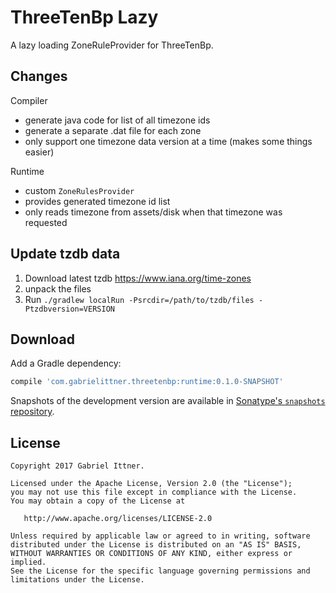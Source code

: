 # ThreeTenBp Lazy

A lazy loading ZoneRuleProvider for ThreeTenBp.

## Changes

Compiler
- generate java code for list of all timezone ids
- generate a separate .dat file for each zone
- only support one timezone data version at a time (makes some things easier)

Runtime
- custom `ZoneRulesProvider`
- provides generated timezone id list
- only reads timezone from assets/disk when that timezone was requested

## Update tzdb data

1. Download latest tzdb https://www.iana.org/time-zones
2. unpack the files
3. Run `./gradlew localRun -Psrcdir=/path/to/tzdb/files -Ptzdbversion=VERSION`

## Download

Add a Gradle dependency:

```groovy
compile 'com.gabrielittner.threetenbp:runtime:0.1.0-SNAPSHOT'
```

Snapshots of the development version are available in [Sonatype's `snapshots` repository][snap].

## License

```
Copyright 2017 Gabriel Ittner.

Licensed under the Apache License, Version 2.0 (the "License");
you may not use this file except in compliance with the License.
You may obtain a copy of the License at

   http://www.apache.org/licenses/LICENSE-2.0

Unless required by applicable law or agreed to in writing, software
distributed under the License is distributed on an "AS IS" BASIS,
WITHOUT WARRANTIES OR CONDITIONS OF ANY KIND, either express or implied.
See the License for the specific language governing permissions and
limitations under the License.
```



 [snap]: https://oss.sonatype.org/content/repositories/snapshots/
